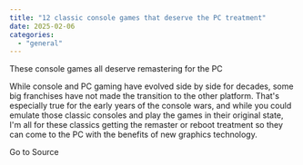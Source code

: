 ```yaml
---
title: "12 classic console games that deserve the PC treatment"
date: 2025-02-06
categories: 
  - "general"
---
```


These console games all deserve remastering for the PC

While console and PC gaming have evolved side by side for decades, some big franchises have not made the transition to the other platform. That's especially true for the early years of the console wars, and while you could emulate those classic consoles and play the games in their original state, I'm all for these classics getting the remaster or reboot treatment so they can come to the PC with the benefits of new graphics technology.

Go to Source
